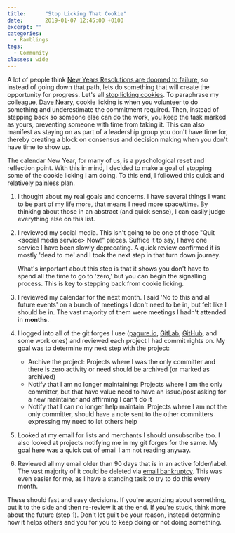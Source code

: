 ```yaml
---
title:      "Stop Licking That Cookie"
date:       2019-01-07 12:45:00 +0100
excerpt: ""
categories:
  - Ramblings
tags:
  - Community
classes: wide
---
```


A lot of people think [New Years Resolutions are doomed to failure](https://duckduckgo.com/?q=do+new+year%27s+resolutions+don%27t+work&t=h_&ia=web), so instead of going down that path, lets do something that will create the opportunity for progress.  Let's all [stop licking cookies](https://community.redhat.com/blog/2018/09/dont-lick-the-cookie/).  To paraphrase my colleague, [Dave Neary](https://twitter.com/nearyd), cookie licking is when you volunteer to do something and underestimate the commitment required.  Then, instead of stepping back so someone else can do the work, you keep the task marked as yours, preventing someone with time from taking it.  This can also manifest as staying on as part of a leadership group you don't have time for, thereby creating a block on consensus and decision making when you don't have time to show up.

The calendar New Year, for many of us, is a pyschological reset and reflection point.  With this in mind, I decided to make a goal of stopping some of the cookie licking I am doing.  To this end, I followed this quick and relatively painless plan.

1. I thought about my real goals and concerns.  I have several things I want to be part of my life more, that means I need more space/time.  By thinking about those in an abstract (and quick sense), I can easily judge everything else on this list.

2. I reviewed my social media.  This isn't going to be one of those "Quit \<social media service\> Now!" pieces.  Suffice it to say, I have one service I have been slowly deprecating.  A quick review confirmed it is mostly 'dead to me' and I took the next step in that turn down journey.

    What's important about this step is that it shows you don't have to spend all the time to go to 'zero,' but you can begin the signalling process.  This is key to stepping back from cookie licking.

3. I reviewed my calendar for the next month.  I said 'No to this and all future events' on a bunch of meetings I don't need to be in, but felt like I should be in.  The vast majority of them were meetings I hadn't attended in **months**.

4. I logged into all of the git forges I use ([pagure.io](https://pagure.io/), [GitLab](https://gitlab.com/), [GitHub](https://github.com/), and some work ones) and reviewed each project I had commit rights on.  My goal was to determine my next step with the project:

   * Archive the project: Projects where I was the only committer and there is zero activity or need should be archived (or marked as archived)
   * Notify that I am no longer maintaining: Projects where I am the only committer, but that have value need to have an issue/post asking for a new maintainer and affirming I can't do it
   * Notify that I can no longer help maintain: Projects where I am not the only committer, should have a note sent to the other committers expressing my need to let others help

5. Looked at my email for lists and merchants I should unsubscribe too.  I also looked at projects notifying me in my git forges for the same.  My goal here was a quick cut of email I am not reading anyway.

6. Reviewed all my email older than 90 days that is in an active folder/label.  The vast majority of it could be deleted via [email bankruptcy](https://en.wikipedia.org/wiki/Email_bankruptcy).  This was even easier for me, as I have a standing task to try to do this every month.

These should fast and easy decisions.  If you're agonizing about something, put it to the side and then re-review it at the end.  If you're stuck, think more about the future (step 1).  Don't let guilt be your reason, instead determine how it helps others and you for you to keep doing or not doing something.
